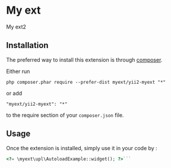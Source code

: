My ext
======
My ext2

Installation
------------

The preferred way to install this extension is through [composer](http://getcomposer.org/download/).

Either run

```
php composer.phar require --prefer-dist myext/yii2-myext "*"
```

or add

```
"myext/yii2-myext": "*"
```

to the require section of your `composer.json` file.


Usage
-----

Once the extension is installed, simply use it in your code by  :

```php
<?= \myext\upl\AutoloadExample::widget(); ?>```
